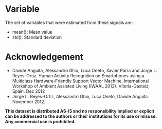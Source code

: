 
# Variable

The set of variables that were estimated from these signals are: 
* mean(): Mean value
* std(): Standard deviation


# Acknowledgement

* Davide Anguita, Alessandro Ghio, Luca Oneto, Xavier Parra and Jorge L. Reyes-Ortiz. Human Activity Recognition on Smartphones using a Multiclass Hardware-Friendly Support Vector Machine. International Workshop of Ambient Assisted Living (IWAAL 2012). Vitoria-Gasteiz, Spain. Dec 2012
* Jorge L. Reyes-Ortiz, Alessandro Ghio, Luca Oneto, Davide Anguita. November 2012.

**This dataset is distributed AS-IS and no responsibility implied or explicit can be addressed to the authors or their institutions for its use or misuse. Any commercial use is prohibited.**
